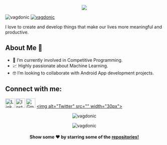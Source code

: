 
<p align="center">
	<img src="https://user-images.githubusercontent.com/41104244/103438316-13536e80-4c58-11eb-8627-4ae6fe0a79c5.png">
</p>
<p align="left"> 
	<img src="https://komarev.com/ghpvc/?username=vagdonic" alt="vagdonic" /> 
	<a href="https://github.com/vagdonic?tab=repositories"><img src="https://badges.pufler.dev/repos/vagdonic" alt="vagdonic" /> </a>
</p>

I love to create and develop things that make our lives more meaningful and productive.

## About Me 🚀
- 🔭 I’m currently involved in Competitive Programming.
- 📈 Highly passionate about Machine Learning.
- 🤓 I’m looking to collaborate with Android App development projects.

## Connect with me:

[<img alt="Gmail" src="https://www.flaticon.com/svg/static/icons/svg/888/888853.svg" width="30px">](mailto:manavvg@gmail.com)
[<img align="left" alt="LinkedIn" width="30px" src="https://www.flaticon.com/svg/static/icons/svg/174/174857.svg" />](https://www.linkedin.com/in/vagdonic/)
[<img align="left" alt="Instagram" width="30px" src="https://www.flaticon.com/svg/static/icons/svg/2111/2111463.svg" />](https://www.instagram.com/vagdonic/)
[<img alt="Twitter" src="<i class="ri-twitter-fill"></i>" width="30px">](https://twitter.com/vagdonic)

<p align="center"> <img src="https://github-readme-stats.vercel.app/api?username=vagdonic&show_icons=true" alt="vagdonic" /> </p>
<p align="center"> <img src="https://github-readme-stats.vercel.app/api/top-langs/?username=vagdonic&layout=compact" alt="vagdonic" /> </p>


<p align="center">
<h4 align="center">Show some ❤️ by starring some of the <a href="https://github.com/vagdonic?tab=repositories"> repositories!</a></h4>
</p>

